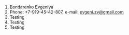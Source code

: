 1. Bondarenko Evgeniya
1. Phone: +7-919-45-42-807, e-mail: evgeni.zv@gmail.com
1. Testing
1. Testing
1. Testing